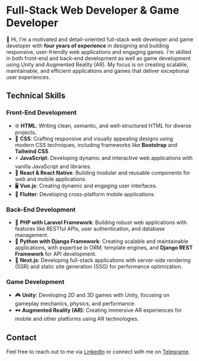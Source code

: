 # Full-Stack Web Developer & Game Developer

👋 Hi, I'm a motivated and detail-oriented full-stack web developer and game developer with **four years of experience** in designing and building responsive, user-friendly web applications and engaging games. I'm skilled in both front-end and back-end development as well as game development using Unity and Augmented Reality (AR). My focus is on creating scalable, maintainable, and efficient applications and games that deliver exceptional user experiences.

## Technical Skills

### Front-End Development
- 🌐 **HTML**: Writing clean, semantic, and well-structured HTML for diverse projects.
- 🎨 **CSS**: Crafting responsive and visually appealing designs using modern CSS techniques, including frameworks like **Bootstrap** and **Tailwind CSS**.
- ⚡ **JavaScript**: Developing dynamic and interactive web applications with vanilla JavaScript and libraries.
- 🔄 **React & React Native**: Building modular and reusable components for web and mobile applications.
- 🖥️ **Vue.js**: Creating dynamic and engaging user interfaces.
- 📱 **Flutter**: Developing cross-platform mobile applications.

### Back-End Development
- 🔧 **PHP with Laravel Framework**: Building robust web applications with features like RESTful APIs, user authentication, and database management.
- 🐍 **Python with Django Framework**: Creating scalable and maintainable applications, with expertise in ORM, template engines, and **Django REST Framework** for API development.
- 🚀 **Next.js**: Developing full-stack applications with server-side rendering (SSR) and static site generation (SSG) for performance optimization.

### Game Development
- 🎮 **Unity**: Developing 2D and 3D games with Unity, focusing on gameplay mechanics, physics, and performance.
- 🕶️ **Augmented Reality (AR)**: Creating immersive AR experiences for mobile and other platforms using AR technologies.

## Contact
Feel free to reach out to me via [LinkedIn]([https://www.linkedin.com/in/mintesnot-yesmashewa/]) or connect with me on [Telegrame]([https://t.me/mint_snot]).

